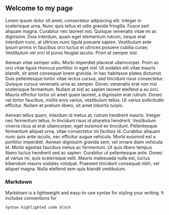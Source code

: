 ## Welcome to my page

Lorem ipsum dolor sit amet, consectetur adipiscing elit. Integer in scelerisque urna. Nunc quis tellus et odio gravida fringilla. Fusce sed aliquam magna. Curabitur nec laoreet nisi. Quisque venenatis vitae mi ac dignissim. Duis interdum, quam eget elementum rutrum, neque erat interdum nunc, at ultrices nunc ligula posuere sapien. Vestibulum ante ipsum primis in faucibus orci luctus et ultrices posuere cubilia curae; Vestibulum vel orci id purus feugiat iaculis. Proin at semper nisl.

Aenean vitae semper odio. Morbi imperdiet placerat ullamcorper. Proin ac orci vitae ligula rhoncus porttitor in eget nisl. Ut sodales elit vitae mauris blandit, sit amet consequat lorem gravida. In hac habitasse platea dictumst. Duis pellentesque tortor vitae lectus cursus, sed tincidunt risus consectetur. Quisque cursus venenatis urna ac semper. Donec venenatis erat non nisi scelerisque fermentum. Nullam at nisl ac sapien laoreet eleifend a eu orci. Mauris efficitur tortor sit amet quam laoreet, a dignissim erat rutrum. Donec vel tortor faucibus, mollis eros varius, vestibulum tellus. Ut varius sollicitudin efficitur. Nullam et pretium libero, sit amet lobortis turpis.

Aenean tellus quam, interdum id metus at, rutrum hendrerit mauris. Integer nec fermentum tellus. In tincidunt risus id pharetra hendrerit. Vestibulum viverra risus at erat ullamcorper, eget euismod ex tincidunt. Pellentesque fermentum aliquet urna, vitae consectetur mi facilisis id. Curabitur aliquam nunc quis ante iaculis, nec efficitur augue vehicula. Morbi euismod est a porttitor imperdiet. Aenean dignissim gravida sem, vel ornare diam vehicula et. Morbi egestas faucibus metus ac fermentum. Ut quis libero tempus libero luctus hendrerit sed ac sapien. Curabitur ut pellentesque ante. Donec at varius mi, quis scelerisque velit. Mauris malesuada nulla est, luctus bibendum mauris sodales volutpat. Praesent tincidunt consequat nibh, vel aliquet magna. Nulla eleifend sem quis blandit vestibulum.



### Markdown

Markdown is a lightweight and easy-to-use syntax for styling your writing. It includes conventions for

```markdown
Syntax highlighted code block


